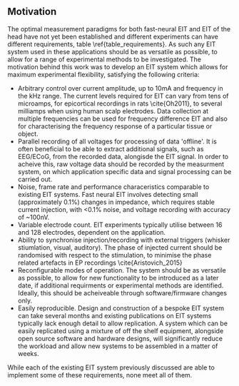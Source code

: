 ## Motivation

The optimal measurement paradigms for both fast-neural EIT and EIT of the head have not yet been established and different experiments can have different requirements, table \ref{table_requirements}. As such any EIT system used in these applications should be as versatile as possible, to allow for a range of experimental methods to be investigated. The motivation behind this work was to develop an EIT system which allows for maximum experimental flexibility, satisfying the following criteria:

- Arbitrary control over current amplitude, up to 10mA and frequency in the kHz range. The current levels required for EIT can vary from tens of microamps, for epicortical recordings in rats \cite{Oh2011}, to several milliamps when using human scalp electrodes.  Data collection at multiple frequencies can be used for frequency difference EIT and also for characterising the frequency response of a particular tissue or object.
- Parallel recording of all voltages for processing of data 'offline'. It is often beneficial to be able to extract additional signals, such as EEG/ECoG, from the recorded data, alongisde the EIT signal. In order to acheive this, raw voltage data should be recorded by the measurment system, on which application specific data and signal processing can be carried out.
- Noise, frame rate and performance characeristics comparable to existing EIT systems. Fast neural EIT involves detecting small (approximately 0.1%) changes in impedance, which requires stable current injection, with <0.1% noise, and voltage recording with accuracy of ~100nV.
- Variable electrode count. EIT experiments typically utilise between 16 and 128 electrodes, dependent on the application.
- Ability to synchronise injection/recording with external triggers (whisker stiumlation, visual, auditory). The phase of injected current should be randomised with respect to the stimulation, to minimise the phase related artefacts in EP recordings \cite{Aristovich_2015}
- Reconfigurable modes of operation. The system should be as versatile as possible, to allow for new functionality to be introduced as a later date, if additional requirments or experimental methods are identified. Ideally, this should be acheiveable through software/firmware changes only.
- Easily reproducible. Design and construction of a bespoke EIT system can take several months and existing publications on EIT systems typically lack enough detail to allow replication. A system which can be easily replicated using a mixture of off the shelf equipment, alongside open source software and hardware designs, will significantly reduce the workload and allow new systems to be assembled in a matter of weeks.


While each of the existing EIT system previously discussed are able to implement some of these requirements, none meet all of them.
